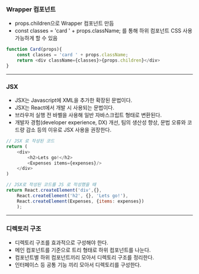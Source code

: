 ### Wrapper 컴포넌트
- props.children으로 Wrapper 컴포넌트 만듬
- const classes = 'card ' + props.className; 를 통해 하위 컴포넌트 CSS 사용 가능하게 할 수 있음
``` javascript
function Card(props){
    const classes = 'card ' + props.className;
    return <div className={classes}>{props.children}</div>
}
```

---

### JSX
- JSX는 Javascript에 XML을 추가한 확장된 문법이다.
- JSX는 React에서 개발 시 사용되는 문법이다.
- 브라우저 실행 전 바벨을 사용해 일반 자바스크립트 형태로 변환된다.
- 개발자 경험(developer experience, DX) 개선, 팀의 생산성 향상, 문법 오류와 코드량 감소 등의 이유로 JSX 사용을 권장한다.

``` javascript
// JSX 로 작성된 코드
return (
    <div>
        <h2>Lets go!</h2>
        <Expenses items={expenses}/>
    </div>
)

// JSX로 작성된 코드를 JS 로 작성했을 때
return React.createElement('div',{},
    React.createElement('h2', {}, 'Lets go!'),
    React.createElement(Expenses, {items: expenses})
    );
```

---

### 디렉토리 구조
- 디렉토리 구조를 효과적으로 구성해야 한다.
- 메인 컴포넌트를 기준으로 트리 형태로 하위 컴포넌트를 나눈다.
- 컴포넌트별 하위 컴포넌트끼리 모아서 디렉토리 구조를 정리한다.
- 인터페이스 등 공통 기능 끼리 모아서 디렉토리를 구성한다.